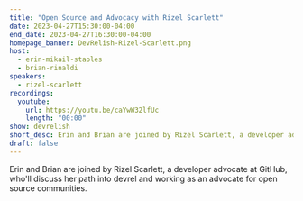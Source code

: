 ```yaml
---
title: "Open Source and Advocacy with Rizel Scarlett"
date: 2023-04-27T15:30:00-04:00
end_date: 2023-04-27T16:30:00-04:00
homepage_banner: DevRelish-Rizel-Scarlett.png
host: 
  - erin-mikail-staples
  - brian-rinaldi
speakers:
  - rizel-scarlett
recordings:
  youtube:
    url: https://youtu.be/caYwW32lfUc
    length: "00:00"
show: devrelish
short_desc: Erin and Brian are joined by Rizel Scarlett, a developer advocate at GitHub, who'll discuss her path into devrel and working as an advocate for open source communities.
draft: false
---
```


Erin and Brian are joined by Rizel Scarlett, a developer advocate at GitHub, who'll discuss her path into devrel and working as an advocate for open source communities.